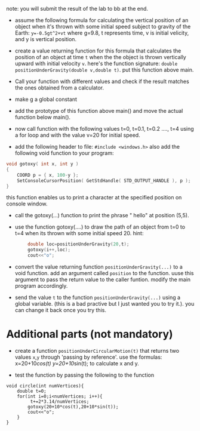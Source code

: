 note: you will submit the result of the lab to bb at the end. 

- assume the following formula for calculating the vertical position of an object when it's thrown with some initial speed subject to gravity of the Earth:
`y=-0.5gt^2+vt` where g=9.8, t represents time, v is initial velicity, and y is vertical position. 

- create a value returning function for this formula that calculates the position of an object at time `t` when the the object is thrown vertically upward with initial velocity `v`. here's the function signature: `double positionUnderGravity(double v,double t)`. put this function above main.

- Call your function with different values and check if the result matches the ones obtained from a calculator.
- make g a  global constant 
- add the prototype of this function above main()  and move  the actual function below main(). 

- now call function with the following values t=0, t=0.1, t=0.2 ...., t=4 using a for loop and with the value v=20 for initial speed. 

- add the following header to file:
`#include <windows.h>`
also add the following void function to your program:
```cpp
void gotoxy( int x, int y )
{
    COORD p = { x, 100-y };
    SetConsoleCursorPosition( GetStdHandle( STD_OUTPUT_HANDLE ), p );
}
```
this function enables us to print a character at the specified position on console window.

- call the gotoxy(...) function to print the phrase " hello" at position (5,5). 

- use the function gotoxy(....)  to draw the path of an object from t=0 to t=4 when its thrown with some initial speed 20. 
hint:
```cpp
		double loc=positionUnderGravity(20,t);
		gotoxy(i++,loc); 
		cout<<"o";
```
- convert the value returning function `positionUnderGravity(...)` to a void function.  add an argument called `position` to the function. uuse this argument to pass the return value to the caller funtion. modify the main program accordingly.

- send the value `t` to the function `positionUnderGravity(...)` using a global variable. (this is a bad practive but I just wanted you to try it.). you can change it back once you try this. 

Additional parts (not mandatory)
=============
- create a function `positionUnderCircularMotion(t)` that returns two values `x`,`y` through 'passing by reference'. 
use the formulas:
x=20+10*cos(t)
y=20+10*sin(t); 
to calculate x and y.

- test the function by passing the following to the function
```code
void circle(int numVertices){
	double t=0;
	for(int i=0;i<numVertices; i++){
		 t+=2*3.14/numVertices;
		gotoxy(20+10*cos(t),20+10*sin(t)); 
		cout<<"o";
	}
}

